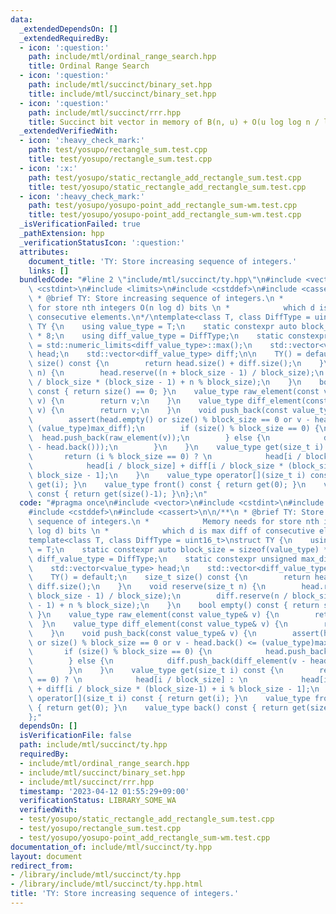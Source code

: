 ```yaml
---
data:
  _extendedDependsOn: []
  _extendedRequiredBy:
  - icon: ':question:'
    path: include/mtl/ordinal_range_search.hpp
    title: Ordinal Range Search
  - icon: ':question:'
    path: include/mtl/succinct/binary_set.hpp
    title: include/mtl/succinct/binary_set.hpp
  - icon: ':question:'
    path: include/mtl/succinct/rrr.hpp
    title: Succinct bit vector in memory of B(n, u) + O(u log log n / log n) bits
  _extendedVerifiedWith:
  - icon: ':heavy_check_mark:'
    path: test/yosupo/rectangle_sum.test.cpp
    title: test/yosupo/rectangle_sum.test.cpp
  - icon: ':x:'
    path: test/yosupo/static_rectangle_add_rectangle_sum.test.cpp
    title: test/yosupo/static_rectangle_add_rectangle_sum.test.cpp
  - icon: ':heavy_check_mark:'
    path: test/yosupo/yosupo-point_add_rectangle_sum-wm.test.cpp
    title: test/yosupo/yosupo-point_add_rectangle_sum-wm.test.cpp
  _isVerificationFailed: true
  _pathExtension: hpp
  _verificationStatusIcon: ':question:'
  attributes:
    document_title: 'TY: Store increasing sequence of integers.'
    links: []
  bundledCode: "#line 2 \"include/mtl/succinct/ty.hpp\"\n#include <vector>\n#include\
    \ <cstdint>\n#include <limits>\n#include <cstddef>\n#include <cassert>\n\n/**\n\
    \ * @brief TY: Store increasing sequence of integers.\n *            Memory needs\
    \ for store nth integers O(n log d) bits \n *            which d is max diff of\
    \ consecutive elements.\n*/\ntemplate<class T, class DiffType = uint16_t>\nstruct\
    \ TY {\n    using value_type = T;\n    static constexpr auto block_size = sizeof(value_type)\
    \ * 8;\n    using diff_value_type = DiffType;\n    static constexpr unsigned max_diff\
    \ = std::numeric_limits<diff_value_type>::max();\n    std::vector<value_type>\
    \ head;\n    std::vector<diff_value_type> diff;\n\n    TY() = default;\n    size_t\
    \ size() const {\n        return head.size() + diff.size();\n    }\n    void reserve(size_t\
    \ n) {\n        head.reserve((n + block_size - 1) / block_size);\n        diff.reserve(n\
    \ / block_size * (block_size - 1) + n % block_size);\n    }\n    bool empty()\
    \ const { return size() == 0; }\n    value_type raw_element(const value_type&\
    \ v) {\n        return v;\n    }\n    value_type diff_element(const value_type&\
    \ v) {\n        return v;\n    }\n    void push_back(const value_type& v) {\n\
    \        assert(head.empty() or size() % block_size == 0 or v - head.back() <=\
    \ (value_type)max_diff);\n        if (size() % block_size == 0) {\n          \
    \  head.push_back(raw_element(v));\n        } else {\n            diff.push_back(diff_element(v\
    \ - head.back()));\n        }\n    }\n    value_type get(size_t i) const {\n \
    \       return (i % block_size == 0) ? \n            head[i / block_size] : \n\
    \            head[i / block_size] + diff[i / block_size * (block_size-1) + i %\
    \ block_size - 1];\n    }\n    value_type operator[](size_t i) const { return\
    \ get(i); }\n    value_type front() const { return get(0); }\n    value_type back()\
    \ const { return get(size()-1); }\n};\n"
  code: "#pragma once\n#include <vector>\n#include <cstdint>\n#include <limits>\n\
    #include <cstddef>\n#include <cassert>\n\n/**\n * @brief TY: Store increasing\
    \ sequence of integers.\n *            Memory needs for store nth integers O(n\
    \ log d) bits \n *            which d is max diff of consecutive elements.\n*/\n\
    template<class T, class DiffType = uint16_t>\nstruct TY {\n    using value_type\
    \ = T;\n    static constexpr auto block_size = sizeof(value_type) * 8;\n    using\
    \ diff_value_type = DiffType;\n    static constexpr unsigned max_diff = std::numeric_limits<diff_value_type>::max();\n\
    \    std::vector<value_type> head;\n    std::vector<diff_value_type> diff;\n\n\
    \    TY() = default;\n    size_t size() const {\n        return head.size() +\
    \ diff.size();\n    }\n    void reserve(size_t n) {\n        head.reserve((n +\
    \ block_size - 1) / block_size);\n        diff.reserve(n / block_size * (block_size\
    \ - 1) + n % block_size);\n    }\n    bool empty() const { return size() == 0;\
    \ }\n    value_type raw_element(const value_type& v) {\n        return v;\n  \
    \  }\n    value_type diff_element(const value_type& v) {\n        return v;\n\
    \    }\n    void push_back(const value_type& v) {\n        assert(head.empty()\
    \ or size() % block_size == 0 or v - head.back() <= (value_type)max_diff);\n \
    \       if (size() % block_size == 0) {\n            head.push_back(raw_element(v));\n\
    \        } else {\n            diff.push_back(diff_element(v - head.back()));\n\
    \        }\n    }\n    value_type get(size_t i) const {\n        return (i % block_size\
    \ == 0) ? \n            head[i / block_size] : \n            head[i / block_size]\
    \ + diff[i / block_size * (block_size-1) + i % block_size - 1];\n    }\n    value_type\
    \ operator[](size_t i) const { return get(i); }\n    value_type front() const\
    \ { return get(0); }\n    value_type back() const { return get(size()-1); }\n\
    };"
  dependsOn: []
  isVerificationFile: false
  path: include/mtl/succinct/ty.hpp
  requiredBy:
  - include/mtl/ordinal_range_search.hpp
  - include/mtl/succinct/binary_set.hpp
  - include/mtl/succinct/rrr.hpp
  timestamp: '2023-04-12 01:55:29+09:00'
  verificationStatus: LIBRARY_SOME_WA
  verifiedWith:
  - test/yosupo/static_rectangle_add_rectangle_sum.test.cpp
  - test/yosupo/rectangle_sum.test.cpp
  - test/yosupo/yosupo-point_add_rectangle_sum-wm.test.cpp
documentation_of: include/mtl/succinct/ty.hpp
layout: document
redirect_from:
- /library/include/mtl/succinct/ty.hpp
- /library/include/mtl/succinct/ty.hpp.html
title: 'TY: Store increasing sequence of integers.'
---
```

